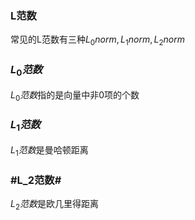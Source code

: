 
### L范数
常见的L范数有三种$L_0 norm,L_1 norm,L_2 norm$

### $L_0范数$
$L_0范数$指的是向量中非0项的个数

### $L_1范数$
$L_1范数$是曼哈顿距离

### #L_2范数#
$L_2范数$是欧几里得距离
